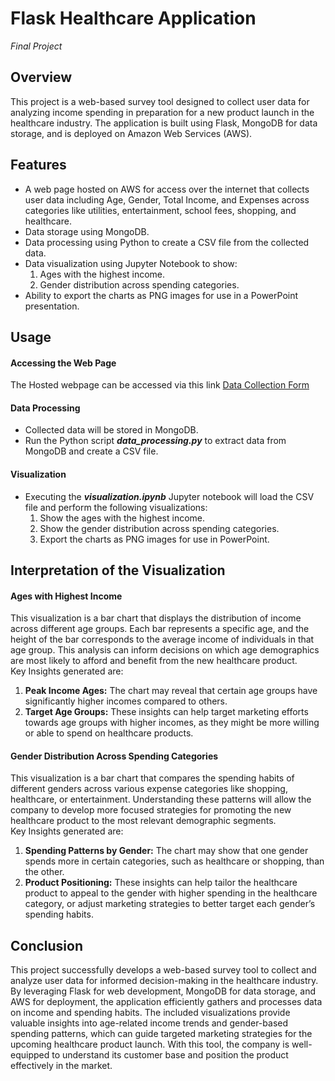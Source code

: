 # Flask Healthcare Application
*Final Project*

## Overview
This project is a web-based survey tool designed to collect user data for analyzing income spending in preparation for a new product launch in the healthcare industry. The application is built using Flask, MongoDB for data storage, and is deployed on Amazon Web Services (AWS).

## Features
- A web page hosted on AWS for access over the internet that collects user data including Age, Gender, Total Income, and Expenses across categories like utilities, entertainment, school fees, shopping, and healthcare.
- Data storage using MongoDB.
- Data processing using Python to create a CSV file from the collected data.
- Data visualization using Jupyter Notebook to show:
  1. Ages with the highest income.
  2. Gender distribution across spending categories.
- Ability to export the charts as PNG images for use in a PowerPoint presentation.

## Usage
#### Accessing the Web Page
The Hosted webpage can be accessed via this link [Data Collection Form](http://ec2-3-234-146-79.compute-1.amazonaws.com/)

#### Data Processing
- Collected data will be stored in MongoDB.
- Run the Python script ***data_processing.py*** to extract data from MongoDB and create a CSV file.

#### Visualization
- Executing the ***visualization.ipynb*** Jupyter notebook will load the CSV file and perform the following visualizations:
  1. Show the ages with the highest income.
  2. Show the gender distribution across spending categories.
  3. Export the charts as PNG images for use in PowerPoint.

## Interpretation of the Visualization
#### Ages with Highest Income
This visualization is a bar chart that displays the distribution of income across different age groups. Each bar represents a specific age, and the height of the bar corresponds to the average income of individuals in that age group. This analysis can inform decisions on which age demographics are most likely to afford and benefit from the new healthcare product. </br>
Key Insights generated are:
  1. **Peak Income Ages:** The chart may reveal that certain age groups have significantly higher incomes compared to others.
  2. **Target Age Groups:** These insights can help target marketing efforts towards age groups with higher incomes, as they might be more willing or able to spend on healthcare products. </br>
 
#### Gender Distribution Across Spending Categories
This visualization is a bar chart that compares the spending habits of different genders across various expense categories like shopping, healthcare, or entertainment. Understanding these patterns will allow the company to develop more focused strategies for promoting the new healthcare product to the most relevant demographic segments. </br>
Key Insights generated are:
  1. **Spending Patterns by Gender:** The chart may show that one gender spends more in certain categories, such as healthcare or shopping, than the other.
  2. **Product Positioning:** These insights can help tailor the healthcare product to appeal to the gender with higher spending in the healthcare category, or adjust marketing strategies to better target each gender’s spending habits.

## Conclusion
This project successfully develops a web-based survey tool to collect and analyze user data for informed decision-making in the healthcare industry. By leveraging Flask for web development, MongoDB for data storage, and AWS for deployment, the application efficiently gathers and processes data on income and spending habits. The included visualizations provide valuable insights into age-related income trends and gender-based spending patterns, which can guide targeted marketing strategies for the upcoming healthcare product launch. With this tool, the company is well-equipped to understand its customer base and position the product effectively in the market.
